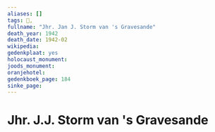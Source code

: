 ```yaml
---
aliases: []
tags: 👤, 
fullname: "Jhr. Jan J. Storm van 's Gravesande"
death_year: 1942
death_date: 1942-02
wikipedia:
gedenkplaat: yes
holocaust_monument:
joods_monument:
oranjehotel:
gedenkboek_page: 184
sinke_page:
---
```


# Jhr. J.J. Storm van 's Gravesande